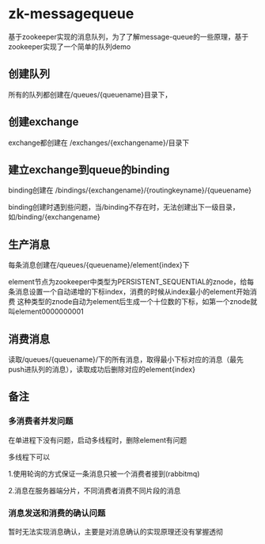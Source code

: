 # zk-messagequeue
基于zookeeper实现的消息队列，为了了解message-queue的一些原理，基于zookeeper实现了一个简单的队列demo

## 创建队列
所有的队列都创建在/queues/{queuename}目录下，

## 创建exchange
exchange都创建在 /exchanges/{exchangename}/目录下

## 建立exchange到queue的binding
binding创建在 /bindings/{exchangename}/{routingkeyname}/{queuename}

binding创建时遇到些问题，当/binding不存在时，无法创建出下一级目录，如/binding/{exchangename}

## 生产消息
每条消息创建在/queues/{queuename}/element{index}下

element节点为zookeeper中类型为PERSISTENT_SEQUENTIAL的znode，给每条消息设置一个自动递增的下标index，消费的时候从index最小的element开始消费
这种类型的znode自动为element后生成一个十位数的下标，如第一个znode就叫element0000000001



## 消费消息
读取/queues/{queuename}/下的所有消息，取得最小下标对应的消息（最先push进队列的消息），读取成功后删除对应的element{index}

## 备注

### 多消费者并发问题
在单进程下没有问题，启动多线程时，删除element有问题

多线程下可以

1.使用轮询的方式保证一条消息只被一个消费者接到(rabbitmq)

2.消息在服务器端分片，不同消费者消费不同片段的消息

### 消息发送和消费的确认问题
暂时无法实现消息确认，主要是对消息确认的实现原理还没有掌握透彻